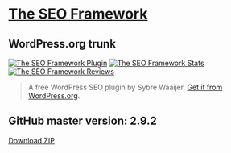# [The SEO Framework](https://theseoframework.com) #

## WordPress.org trunk ##

[![The SEO Framework Plugin](https://img.shields.io/wordpress/plugin/v/autodescription.svg)](https://wordpress.org/plugins/autodescription/)
[![The SEO Framework Stats](https://img.shields.io/wordpress/plugin/dt/autodescription.svg)](https://wordpress.org/plugins/autodescription/advanced/)
[![The SEO Framework Reviews](https://img.shields.io/wordpress/plugin/r/autodescription.svg)](https://wordpress.org/support/plugin/autodescription/reviews/)

> A free WordPress SEO plugin by Sybre Waaijer. [Get it from WordPress.org](https://wordpress.org/plugins/autodescription/).

## GitHub master version: 2.9.2 ##

[Download ZIP](https://github.com/sybrew/the-seo-framework/archive/master.zip)
